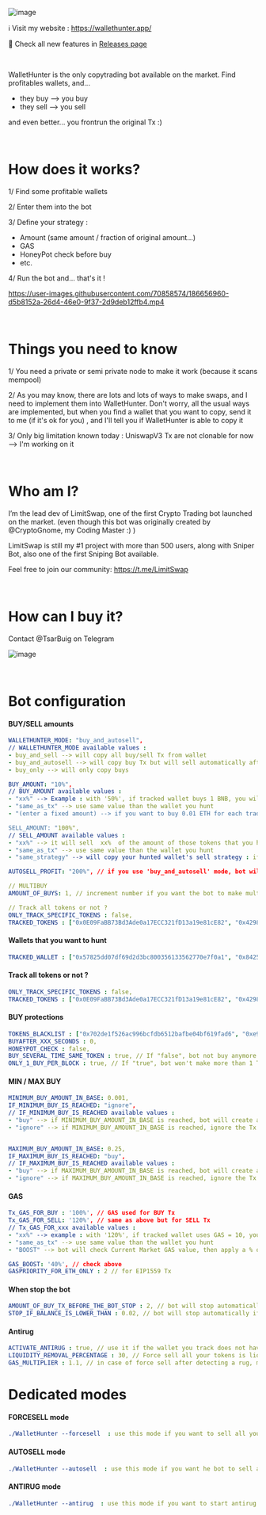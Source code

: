 ![image](https://user-images.githubusercontent.com/70858574/190273360-85035735-dd90-45a7-bb9a-d48a9c7064ed.png)

ℹ️ Visit my website : https://wallethunter.app/

📖 Check all new features in [Releases page](https://github.com/tsarbuig/WalletHunter/releases)

&nbsp;

WalletHunter is the only copytrading bot available on the market. Find profitables wallets, and...
- they buy  --> you buy 
- they sell --> you sell

and even better... you frontrun the original Tx :)

&nbsp;

# How does it works?
1/ Find some profitable wallets

2/ Enter them into the bot

3/ Define your strategy :
- Amount (same amount / fraction of original amount...)
- GAS
- HoneyPot check before buy
- etc.

4/ Run the bot
and... that's it !

https://user-images.githubusercontent.com/70858574/186656960-d5b8152a-26d4-46e0-9f37-2d9deb12ffb4.mp4


&nbsp;

# Things you need to know
1/ You need a private or semi private node to make it work (because it scans mempool)

2/ As you may know, there are lots and lots of ways to make swaps, and I need to implement them into WalletHunter.
Don't worry, all the usual ways are implemented, but when you find a wallet that you want to copy, send it to me (if it's ok for you) , and I'll tell you if WalletHunter is able to copy it

3/ Only big limitation known today : UniswapV3 Tx are not clonable for now --> I'm working on it

&nbsp;

# Who am I?
I’m the lead dev of LimitSwap, one of the first Crypto Trading bot launched on the market.
(even though this bot was originally created by @CryptoGnome, my Coding Master :) )

LimitSwap is still my #1 project with more than 500 users, along with Sniper Bot, also one of the first Sniping Bot available.

Feel free to join our community:  https://t.me/LimitSwap 


&nbsp;

# How can I buy it?
Contact @TsarBuig on Telegram

![image](https://user-images.githubusercontent.com/70858574/186655675-dc18f57a-868b-4eab-9460-22efa9feccc9.png)

&nbsp;

# Bot configuration

#### BUY/SELL amounts
```yaml
WALLETHUNTER_MODE: "buy_and_autosell", 
// WALLETHUNTER_MODE available values : 
- buy_and_sell --> will copy all buy/sell Tx from wallet
- buy_and_autosell --> will copy buy Tx but will sell automatically after xx% of profit. Target is defined by AUTOSELL_PROFIT parameter
- buy_only --> will only copy buys

BUY_AMOUNT: "10%", 
// BUY_AMOUNT available values : 
- "xx%" --> Example : with '50%', if tracked wallet buys 1 BNB, you will buy 0.5 BNB
- "same_as_tx" --> use same value than the wallet you hunt
- "(enter a fixed amount) --> if you want to buy 0.01 ETH for each trade for instance

SELL_AMOUNT: "100%", 
// SELL_AMOUNT available values : 
- "xx%" --> it will sell  xx%  of the amount of those tokens that you hold in your wallet
- "same_as_tx" --> use same value than the wallet you hunt
- "same_strategy" --> will copy your hunted wallet's sell strategy : if hunted wallet sells 10% of his bag, you will sell 10% of your bag too

AUTOSELL_PROFIT: "200%", // if you use 'buy_and_autosell' mode, bot will automatically sell token when price has reached buyprice * AUTOSELL_PROFIT

// MULTIBUY
AMOUNT_OF_BUYS: 1, // increment number if you want the bot to make multiple buys in the same block

// Track all tokens or not ?
ONLY_TRACK_SPECIFIC_TOKENS : false,
TRACKED_TOKENS : ["0x0E09FaBB73Bd3Ade0a17ECC321fD13a19e81cE82", "0x42981d0bfbAf196529376EE702F2a9Eb9092fcB5"], --> if you want to track only specific tokens

```

#### Wallets that you want to hunt
```yaml
TRACKED_WALLET : ["0x57825dd07df69d2d3bc800356133562770e7f0a1", "0x842550340af19d6e1af4cc1083a25e9c83c26f05"],
```

#### Track all tokens or not ?
```yaml
ONLY_TRACK_SPECIFIC_TOKENS : false,
TRACKED_TOKENS : ["0x0E09FaBB73Bd3Ade0a17ECC321fD13a19e81cE82", "0x42981d0bfbAf196529376EE702F2a9Eb9092fcB5"],
```

#### BUY protections
```yaml
TOKENS_BLACKLIST : ["0x702de1f526ac996bcfdb6512bafbe04bf619fad6", "0xe9e7cea3dedca5984780bafc599bd69add087d56", "0x55d398326f99059ff775485246999027b3197955", "0x8ac76a51cc950d9822d68b83fe1ad97b32cd580d"], // Tokens you don't want to buy. It's a list : you can enter several tokens that you don't want to trade
BUYAFTER_XXX_SECONDS : 0, 
HONEYPOT_CHECK : false, 
BUY_SEVERAL_TIME_SAME_TOKEN : true, // If "false", bot not buy anymore the token if you've already bought it before
ONLY_1_BUY_PER_BLOCK : true, // If "true", bot won't make more than 1 Tx per block. Set it to "false" if you want to track super-fast wallets with more than 1 Tx per block 
```

#### MIN / MAX BUY
```yaml
MINIMUM_BUY_AMOUNT_IN_BASE: 0.001,
IF_MINIMUM_BUY_IS_REACHED: "ignore", 
// IF_MINIMUM_BUY_IS_REACHED available values : 
- "buy" --> if MINIMUM_BUY_AMOUNT_IN_BASE is reached, bot will create an order with MINIMUM_BUY_AMOUNT_IN_BASE value
- "ignore" --> if MINIMUM_BUY_AMOUNT_IN_BASE is reached, ignore the Tx


MAXIMUM_BUY_AMOUNT_IN_BASE: 0.25,
IF_MAXIMUM_BUY_IS_REACHED: "buy", 
// IF_MAXIMUM_BUY_IS_REACHED available values : 
- "buy" --> if MAXIMUM_BUY_AMOUNT_IN_BASE is reached, bot will create an order with MAXIMUM_BUY_AMOUNT_IN_BASE value
- "ignore" --> if MAXIMUM_BUY_AMOUNT_IN_BASE is reached, ignore the Tx
```

#### GAS  
```yaml
Tx_GAS_FOR_BUY : '100%', // GAS used for BUY Tx
Tx_GAS_FOR_SELL: '120%', // same as above but for SELL Tx
// Tx_GAS_FOR_xxx available values : 
- "xx%" --> example : with '120%', if tracked wallet uses GAS = 10, you will use GAS = 12
- "same_as_tx" --> use same value than the wallet you hunt
- "BOOST" --> bot will check Current Market GAS value, then apply a % of raise defined by GAS_BOOST parameter.

GAS_BOOST: '40%', // check above
GASPRIORITY_FOR_ETH_ONLY : 2 // for EIP1559 Tx
```

#### When stop the bot
```yaml
AMOUNT_OF_BUY_TX_BEFORE_THE_BOT_STOP : 2, // bot will stop automatically after this amount of BUY Tx made in a row
STOP_IF_BALANCE_IS_LOWER_THAN : 0.02, // bot will stop automatically if balance goes under this amount
```

#### Antirug
```yaml
ACTIVATE_ANTIRUG : true, // use it if the wallet you track does not have its own antirug protection
LIQUIDITY_REMOVAL_PERCENTAGE : 30, // Force sell all your tokens is liquidity removal > LIQUIDITY_REMOVAL_PERCENTAGE
GAS_MULTIPLIER : 1.1, // in case of force sell after detecting a rug, multiply original Tx Gas by GAS_MULTIPLIER
```

# Dedicated modes

#### FORCESELL mode
```yaml
./WalletHunter --forcesell  : use this mode if you want to sell all your tokens in 1 click
```

#### AUTOSELL mode
```yaml
./WalletHunter --autosell  : use this mode if you want he bot to sell all your tokens after a xx% profit 
```

#### ANTIRUG mode
```yaml
./WalletHunter --antirug  : use this mode if you want to start antirug mode on a token you already hold
```
